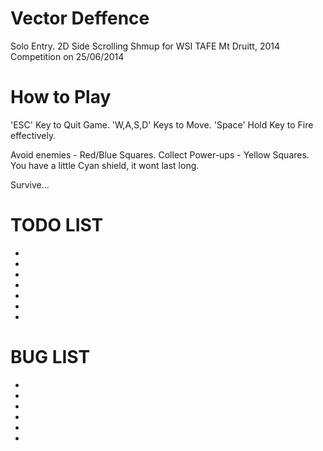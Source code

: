 Vector Deffence
====

Solo Entry.
2D Side Scrolling Shmup for WSI TAFE Mt Druitt, 2014 Competition on 25/06/2014


How to Play
==================

'ESC'		Key to Quit Game.
'W,A,S,D' 	Keys to Move.
'Space' 	Hold Key to Fire effectively.

Avoid enemies - Red/Blue Squares.
Collect Power-ups - Yellow Squares.
You have a little Cyan shield, it wont last long.

Survive...


TODO LIST
==================
 - 
 - 
 - 
 -  
 - 
 - 
 - 
 
 
 BUG LIST
 ==================
 - 
 - 
 - 
 - 
 - 
 - 